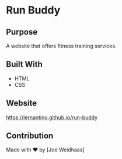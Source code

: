 # Run Buddy

## Purpose

A website that offers fitness training services.

## Built With
* HTML
* CSS

## Website

https://lernantino.github.io/run-buddy

## Contribution

Made with ❤️ by [Joe Weidhaas]
